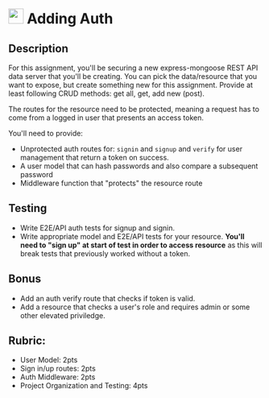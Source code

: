 <img src="https://cloud.githubusercontent.com/assets/478864/22186847/68223ce6-e0b1-11e6-8a62-0e3edc96725e.png" width=30> Adding Auth
===

## Description

For this assignment, you'll be securing a new express-mongoose REST API data server that you'll be creating. 
You can pick the data/resource that you want to expose, but create something new for this 
assignment. Provide at least following CRUD methods: get all, get, add new (post).

The routes for the resource need to be protected, meaning a request has to come from a logged in user that presents an access token.

You'll need to provide:

* Unprotected auth routes for: `signin` and `signup` and `verify` for user management that return a token on success.
* A user model that can hash passwords and also compare a subsequent password
* Middleware function that "protects" the resource route

## Testing

* Write E2E/API auth tests for signup and signin.
* Write appropriate model and E2E/API tests for your resource. **You'll need to "sign up" at start of
test in order to access resource** as this will break tests that previously worked without a token.


## Bonus

* Add an auth verify route that checks if token is valid.
* Add a resource that checks a user's role and requires admin or some other elevated priviledge.

## Rubric:

* User Model: 2pts
* Sign in/up routes: 2pts
* Auth Middleware: 2pts
* Project Organization and Testing: 4pts
